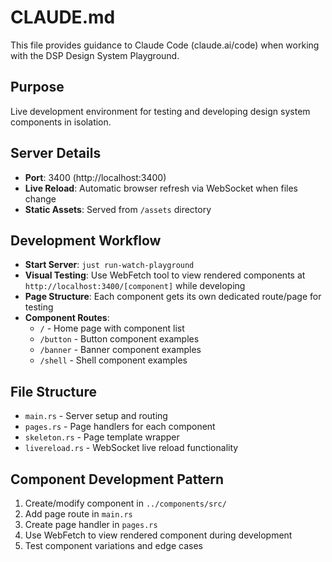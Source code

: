 # CLAUDE.md

This file provides guidance to Claude Code (claude.ai/code) when working with the DSP Design System Playground.

## Purpose
Live development environment for testing and developing design system components in isolation.

## Server Details
- **Port**: 3400 (http://localhost:3400)
- **Live Reload**: Automatic browser refresh via WebSocket when files change
- **Static Assets**: Served from `/assets` directory

## Development Workflow
- **Start Server**: `just run-watch-playground` 
- **Visual Testing**: Use WebFetch tool to view rendered components at `http://localhost:3400/[component]` while developing
- **Page Structure**: Each component gets its own dedicated route/page for testing
- **Component Routes**: 
  - `/` - Home page with component list
  - `/button` - Button component examples
  - `/banner` - Banner component examples  
  - `/shell` - Shell component examples

## File Structure
- `main.rs` - Server setup and routing
- `pages.rs` - Page handlers for each component
- `skeleton.rs` - Page template wrapper
- `livereload.rs` - WebSocket live reload functionality

## Component Development Pattern
1. Create/modify component in `../components/src/`
2. Add page route in `main.rs` 
3. Create page handler in `pages.rs`
4. Use WebFetch to view rendered component during development
5. Test component variations and edge cases